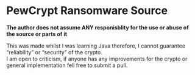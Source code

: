 # PewCrypt Ransomware Source
**The author does not assume ANY responisblity for the use or abuse of the source or parts of it**

This was made whilst I was learning Java therefore, I cannot guarantee “reliability” or “security” of the crypto.  
I am open to criticism, if anyone has any improvements for the crypto or general implementation fell free to submit a pull.
